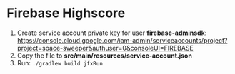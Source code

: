 # Firebase Highscore

1. Create service account private key for user **firebase-adminsdk**: https://console.cloud.google.com/iam-admin/serviceaccounts/project?project=space-sweeper&authuser=0&consoleUI=FIREBASE
2. Copy the file to **src/main/resources/service-account.json**
3. Run: `./gradlew build jfxRun`
